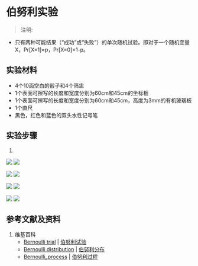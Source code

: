 # 伯努利实验

> 注明:
>  
- 只有两种可能结果（“成功”或“失败”）的单次随机试验。即对于一个随机变量X，Pr[X=1]=p，Pr[X=0]=1-p。

## 实验材料

- 4个10面空白的骰子和4个筛盅
- 1个表面可擦写的长度和宽度分别为60cm和45cm的坐标板
- 1个表面可擦写的长度和宽度分别为60cm和45cm，高度为3mm的有机玻璃板
- 1个直尺
- 黑色，红色和蓝色的双头水性记号笔

## 实验步骤

1. 

![](/images/概率/随机变量及其分布/伯努利实验/2.1_1.jpg)
![](/images/概率/随机变量及其分布/伯努利实验/2.1_2.jpg)

![](/images/概率/随机变量及其分布/伯努利实验/2.2_1.jpg)
![](/images/概率/随机变量及其分布/伯努利实验/2.2_2.jpg)

![](/images/概率/随机变量及其分布/伯努利实验/2.3_1.jpg)
![](/images/概率/随机变量及其分布/伯努利实验/2.3_2.jpg)

![](/images/概率/随机变量及其分布/伯努利实验/2.4_1.jpg)
![](/images/概率/随机变量及其分布/伯努利实验/2.4_2.jpg)


## 参考文献及资料

1. 维基百科
	- [Bernoulli trial](https://en.wikipedia.org/wiki/Bernoulli_trial) | [伯努利试验](https://zh.wikipedia.org/wiki/伯努利试验) 
	- [Bernoulli distribution](https://en.wikipedia.org/wiki/Bernoulli_distribution) | [伯努利分布](https://zh.wikipedia.org/wiki/伯努利分布) 
	- [Bernoulli_process](https://en.wikipedia.org/wiki/Bernoulli_process) | [伯努利过程](https://zh.wikipedia.org/wiki/伯努利过程) 